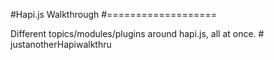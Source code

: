 #Hapi.js Walkthrough
#===================

Different topics/modules/plugins around hapi.js, all at once. # justanotherHapiwalkthru